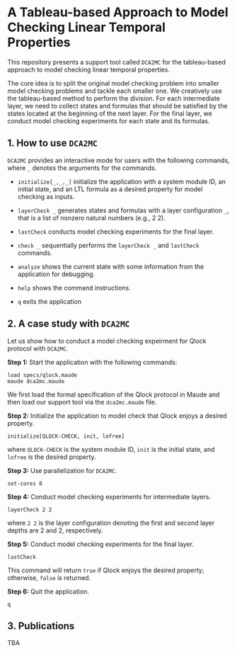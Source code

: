 # A Tableau-based Approach to Model Checking Linear Temporal Properties
This repository presents a support tool called `DCA2MC` for the tableau-based approach to model checking linear temporal properties.

The core idea is to split the original model checking problem into smaller model checking problems and tackle each smaller one. We creatively use the tableau-based method to perform the division. For each intermediate layer, we need to collect states and formulas that should be satisfied by the states located at the beginning of the next layer.
For the final layer, we conduct model checking experiments for each state and its formulas.

## 1. How to use `DCA2MC`
`DCA2MC` provides an interactive mode for users with the following commands, where `_` denotes the arguments for the commands.

- `initialize[_,_,_]` initialize the application with a system module ID, an initial state, and an LTL formula as a desired property for model checking as inputs.

<!-- - `set-cores _` uses parallelization with a nonzero number of cores `_` (e.g., 8). -->

- `layerCheck _` generates states and formulas with a layer configuration `_`, that is a list of nonzero natural numbers (e.g., 2 2).

- `lastCheck` conducts model checking experiments for the final layer.

- `check _` sequentially performs the `layerCheck _` and `lastCheck` commands.

- `analyze` shows the current state with some information from the application for debugging.

- `help` shows the command instructions.

- `q` exits the application

## 2. A case study with `DCA2MC`

Let us show how to conduct a model checking expeirment for Qlock protocol with `DCA2MC`.

**Step 1:** Start the application with the following commands:

```
load specs/qlock.maude
maude dca2mc.maude
```
We first load the formal specification of the Qlock protocol in Maude and then load our support tool via the `dca2mc.maude` file.

**Step 2:** Initialize the application to model check that Qlock enjoys a desired property.

```
initialize[QLOCK-CHECK, init, lofree]
```

where `QLOCK-CHECK` is the system module ID, `init` is the initial state, and `lofree` is the desired property.

**Step 3:** Use parallelization for `DCA2MC`.

```
set-cores 8
```

**Step 4:** Conduct model checking experiments for intermediate layers.

```
layerCheck 2 2
```

where `2 2` is the layer configuration denoting the first and second layer depths are 2 and 2, respectively.

**Step 5:** Conduct model checking experiments for the final layer.

```
lastCheck
```
This command will return `true` if Qlock enjoys the desired property; otherwise, `false` is returned.

**Step 6:** Quit the application.

```
q
```

## 3. Publications
TBA